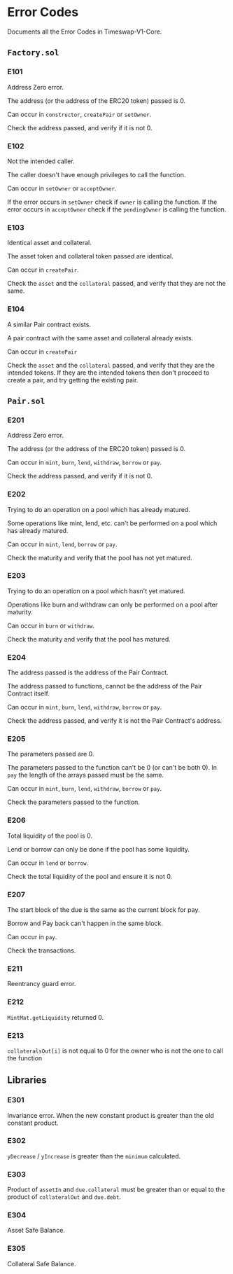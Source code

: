 # Error Codes

Documents all the Error Codes in Timeswap-V1-Core.

## `Factory.sol`

### E101

Address Zero error.

The address (or the address of the ERC20 token) passed is 0.

Can occur in `constructor`, `createPair` or `setOwner`.

Check the address passed, and verify if it is not 0.

### E102

Not the intended caller.

The caller doesn't have enough privileges to call the function.

Can occur in `setOwner` or `acceptOwner`.

If the error occurs in `setOwner` check if `owner` is calling the function. If the error occurs in `acceptOwner` check if the `pendingOwner` is calling the function.

### E103

Identical asset and collateral.

The asset token and collateral token passed are identical.

Can occur in `createPair`.

Check the `asset` and the `collateral` passed, and verify that they are not the same.

### E104

A similar Pair contract exists.

A pair contract with the same asset and collateral already exists.

Can occur in `createPair`

Check the `asset` and the `collateral` passed, and verify that they are the intended tokens. If they are the intended tokens then don't proceed to create a pair, and try getting the existing pair.

## `Pair.sol`

### E201

Address Zero error.

The address (or the address of the ERC20 token) passed is 0.

Can occur in `mint`, `burn`, `lend`, `withdraw`, `borrow` or `pay`.

Check the address passed, and verify if it is not 0.

### E202

Trying to do an operation on a pool which has already matured.

Some operations like mint, lend, etc. can't be performed on a pool which has already matured.

Can occur in `mint`, `lend`, `borrow` or `pay`.

Check the maturity and verify that the pool has not yet matured.

### E203

Trying to do an operation on a pool which hasn't yet matured.

Operations like burn and withdraw can only be performed on a pool after maturity.

Can occur in `burn` or `withdraw`.

Check the maturity and verify that the pool has matured.

### E204

The address passed is the address of the Pair Contract.

The address passed to functions, cannot be the address of the Pair Contract itself.

Can occur in `mint`, `burn`, `lend`, `withdraw`, `borrow` or `pay`.

Check the address passed, and verify it is not the Pair Contract's address.

### E205

The parameters passed are 0.

The parameters passed to the function can't be 0 (or can't be both 0). In `pay` the length of the arrays passed must be the same.

Can occur in `mint`, `burn`, `lend`, `withdraw`, `borrow` or `pay`.

Check the parameters passed to the function.

### E206

Total liquidity of the pool is 0.

Lend or borrow can only be done if the pool has some liquidity.

Can occur in `lend` or `borrow`.

Check the total liquidity of the pool and ensure it is not 0.

### E207

The start block of the due is the same as the current block for pay.

Borrow and Pay back can't happen in the same block.

Can occur in `pay`.

Check the transactions.

### E211

Reentrancy guard error.

### E212

`MintMat.getLiquidity` returned 0.

### E213

`collateralsOut[i]` is not equal to 0 for the owner who is not the one to call the function

## Libraries

### E301

Invariance error. When the new constant product is greater than the old constant product.

### E302

`yDecrease` / `yIncrease` is greater than the `minimum` calculated.

### E303

Product of `assetIn` and `due.collateral` must be greater than or equal to the product of `collateralOut` and `due.debt`.

### E304

Asset Safe Balance.

### E305

Collateral Safe Balance.
